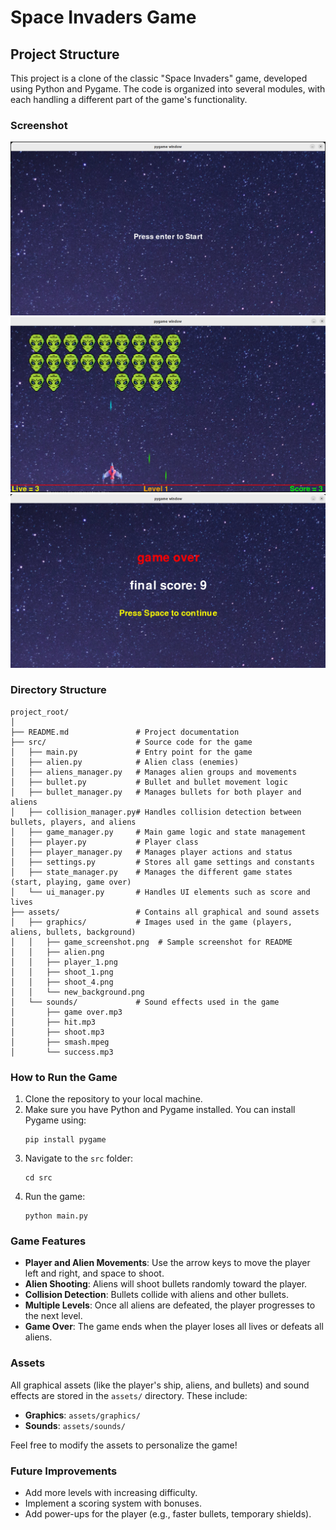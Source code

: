 
# Space Invaders Game

## Project Structure

This project is a clone of the classic "Space Invaders" game, developed using Python and Pygame. The code is organized into several modules, with each handling a different part of the game's functionality.

### Screenshot

![Game start](assets/graphics/game_start.png) 
![Game play](assets/graphics/game_play.png) 
![Game over](assets/graphics/game_over.png)  

### Directory Structure

```
project_root/
│
├── README.md               # Project documentation
├── src/                    # Source code for the game
│   ├── main.py             # Entry point for the game
│   ├── alien.py            # Alien class (enemies)
│   ├── aliens_manager.py   # Manages alien groups and movements
│   ├── bullet.py           # Bullet and bullet movement logic
│   ├── bullet_manager.py   # Manages bullets for both player and aliens
│   ├── collision_manager.py# Handles collision detection between bullets, players, and aliens
│   ├── game_manager.py     # Main game logic and state management
│   ├── player.py           # Player class
│   ├── player_manager.py   # Manages player actions and status
│   ├── settings.py         # Stores all game settings and constants
│   ├── state_manager.py    # Manages the different game states (start, playing, game over)
│   └── ui_manager.py       # Handles UI elements such as score and lives
├── assets/                 # Contains all graphical and sound assets
│   ├── graphics/           # Images used in the game (players, aliens, bullets, background)
│   │   ├── game_screenshot.png  # Sample screenshot for README
│   │   ├── alien.png
│   │   ├── player_1.png
│   │   ├── shoot_1.png
│   │   ├── shoot_4.png
│   │   └── new_background.png
│   └── sounds/             # Sound effects used in the game
│       ├── game over.mp3
│       ├── hit.mp3
│       ├── shoot.mp3
│       ├── smash.mpeg
│       └── success.mp3
```

### How to Run the Game

1. Clone the repository to your local machine.
2. Make sure you have Python and Pygame installed. You can install Pygame using:
   ```
   pip install pygame
   ```
3. Navigate to the `src` folder:
   ```
   cd src
   ```
4. Run the game:
   ```
   python main.py
   ```

### Game Features

- **Player and Alien Movements**: Use the arrow keys to move the player left and right, and space to shoot.
- **Alien Shooting**: Aliens will shoot bullets randomly toward the player.
- **Collision Detection**: Bullets collide with aliens and other bullets.
- **Multiple Levels**: Once all aliens are defeated, the player progresses to the next level.
- **Game Over**: The game ends when the player loses all lives or defeats all aliens.

### Assets

All graphical assets (like the player's ship, aliens, and bullets) and sound effects are stored in the `assets/` directory. These include:

- **Graphics**: `assets/graphics/`
- **Sounds**: `assets/sounds/`

Feel free to modify the assets to personalize the game!

### Future Improvements

- Add more levels with increasing difficulty.
- Implement a scoring system with bonuses.
- Add power-ups for the player (e.g., faster bullets, temporary shields).
